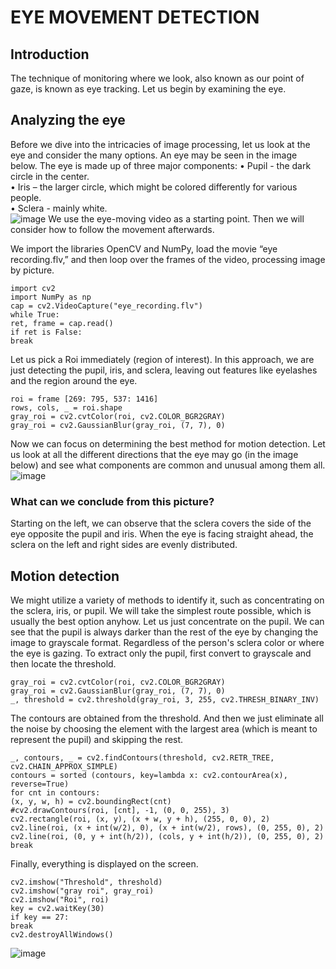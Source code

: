 # EYE MOVEMENT DETECTION

## Introduction
The technique of monitoring where we look, also known as our point of gaze, is known as eye tracking. Let us begin by examining the eye.

## Analyzing the eye
Before we dive into the intricacies of image processing, let us look at the eye and consider the many options.
An eye may be seen in the image below. The eye is made up of three major components:
• Pupil - the dark circle in the center. <br /> 
• Iris – the larger circle, which might be colored differently for various people. <br /> 
• Sclera - mainly white. <br /> 
![image](https://user-images.githubusercontent.com/72935128/127892959-4d38878a-bdf8-4670-8def-8841a7ecc68b.png)
We use the eye-moving video as a starting point. Then we will consider how to follow the movement afterwards. <br /> 

We import the libraries OpenCV and NumPy, load the movie “eye recording.flv,” and then loop over the frames of the video, processing image by picture.<br /> 
```
import cv2
import NumPy as np
cap = cv2.VideoCapture("eye_recording.flv")
while True:
ret, frame = cap.read()
if ret is False:
break

```
Let us pick a Roi immediately (region of interest). In this approach, we are just detecting the pupil, iris, and sclera, leaving out features like eyelashes and the region around the eye.
```
roi = frame [269: 795, 537: 1416]
rows, cols, _ = roi.shape
gray_roi = cv2.cvtColor(roi, cv2.COLOR_BGR2GRAY)
gray_roi = cv2.GaussianBlur(gray_roi, (7, 7), 0)

```
Now we can focus on determining the best method for motion detection.
Let us look at all the different directions that the eye may go (in the image below) and see what components are common and unusual among them all.
![image](https://user-images.githubusercontent.com/72935128/127893447-d9a40b56-8719-4279-83e9-59274114f8c3.png)

### What can we conclude from this picture?
Starting on the left, we can observe that the sclera covers the side of the eye opposite the pupil and iris. When the eye is facing straight ahead, the sclera on the left and right sides are evenly distributed.

## Motion detection
We might utilize a variety of methods to identify it, such as concentrating on the sclera, iris, or pupil.
We will take the simplest route possible, which is usually the best option anyhow.
Let us just concentrate on the pupil. We can see that the pupil is always darker than the rest of the eye by changing the image to grayscale format. Regardless of the person's sclera color or where the eye is gazing.
To extract only the pupil, first convert to grayscale and then locate the threshold.
```
gray_roi = cv2.cvtColor(roi, cv2.COLOR_BGR2GRAY)
gray_roi = cv2.GaussianBlur(gray_roi, (7, 7), 0)
_, threshold = cv2.threshold(gray_roi, 3, 255, cv2.THRESH_BINARY_INV)

```

The contours are obtained from the threshold. And then we just eliminate all the noise by choosing the element with the largest area (which is meant to represent the pupil) and skipping the rest.
```
_, contours, _ = cv2.findContours(threshold, cv2.RETR_TREE, cv2.CHAIN_APPROX_SIMPLE)
contours = sorted (contours, key=lambda x: cv2.contourArea(x), reverse=True)
for cnt in contours:
(x, y, w, h) = cv2.boundingRect(cnt)
#cv2.drawContours(roi, [cnt], -1, (0, 0, 255), 3)
cv2.rectangle(roi, (x, y), (x + w, y + h), (255, 0, 0), 2)
cv2.line(roi, (x + int(w/2), 0), (x + int(w/2), rows), (0, 255, 0), 2)
cv2.line(roi, (0, y + int(h/2)), (cols, y + int(h/2)), (0, 255, 0), 2)
break

```
Finally, everything is displayed on the screen.
```
cv2.imshow("Threshold", threshold)
cv2.imshow("gray roi", gray_roi)
cv2.imshow("Roi", roi)
key = cv2.waitKey(30)
if key == 27:
break
cv2.destroyAllWindows()

```
![image](https://user-images.githubusercontent.com/72935128/127894609-ee612526-0294-445b-b405-9b8d0a330c95.png)


